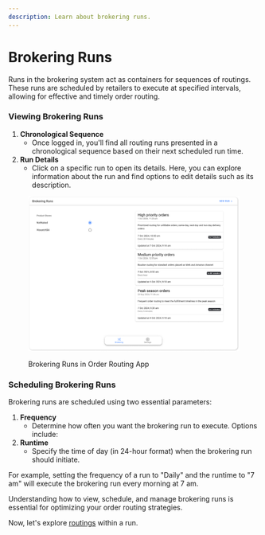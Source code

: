 ```yaml
---
description: Learn about brokering runs.
---
```


# Brokering Runs

Runs in the brokering system act as containers for sequences of routings. These runs are scheduled by retailers to execute at specified intervals, allowing for effective and timely order routing.

### Viewing Brokering Runs

1. **Chronological Sequence**
   * Once logged in, you'll find all routing runs presented in a chronological sequence based on their next scheduled run time.
2. **Run Details**
   * Click on a specific run to open its details. Here, you can explore information about the run and find options to edit details such as its description.

<figure><img src="../.gitbook/assets/Brokering Runs (1).png" alt=""><figcaption><p>Brokering Runs in Order Routing App</p></figcaption></figure>

### Scheduling Brokering Runs

Brokering runs are scheduled using two essential parameters:

1. **Frequency**
   * Determine how often you want the brokering run to execute. Options include:
2. **Runtime**
   * Specify the time of day (in 24-hour format) when the brokering run should initiate.

For example, setting the frequency of a run to "Daily" and the runtime to "7 am" will execute the brokering run every morning at 7 am.

Understanding how to view, schedule, and manage brokering runs is essential for optimizing your order routing strategies.

Now, let's explore [routings](routings.md) within a run.
